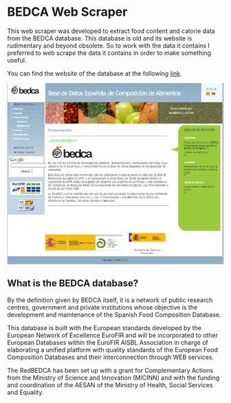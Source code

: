 # BEDCA Web Scraper

This web scraper was developed to extract food content and calorie data from the BEDCA database. This database is old and its website is rudimentary and beyond obsolete. So to work with the data it contains I preferred to web scrape the data it contains in order to make something useful.

You can find the website of the database at the following [link](https://www.bedca.net/).

<img src="imgs/pagina_principal_BEDCA.png" alt="drawing" width="600"/>

## What is the BEDCA database?

By the definition given by BEDCA itself, it is a network of public research centres, government and private institutions whose objective is the development and maintenance of the Spanish Food Composition Database.

This database is built with the European standards developed by the European Network of Excellence EuroFIR and will be incorporated to other European Databases within the EuroFIR AISBL Association in charge of elaborating a unified platform with quality standards of the European Food Composition Databases and their interconnection through WEB services.

The RedBEDCA has been set up with a grant for Complementary Actions from the Ministry of Science and Innovation (MICINN) and with the funding and coordination of the AESAN of the Ministry of Health, Social Services and Equality.